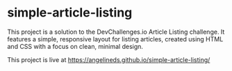 # simple-article-listing

This project is a solution to the DevChallenges.io Article Listing challenge. It features a simple, responsive layout for listing articles, created using HTML and CSS with a focus on clean, minimal design.

This project is live at https://angelineds.github.io/simple-article-listing/
